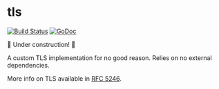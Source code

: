 # tls

[![Build Status](https://travis-ci.org/liamg/tls.svg "Travis CI status")](https://travis-ci.org/liamg/tls)
[![GoDoc](https://godoc.org/github.com/liamg/tls?status.svg)](https://godoc.org/github.com/liamg/tls)

:construction: Under construction! :construction:

A custom TLS implementation for no good reason. Relies on no external dependencies.

More info on TLS available in [RFC 5246](https://tools.ietf.org/html/rfc5246#appendix-A.1).
